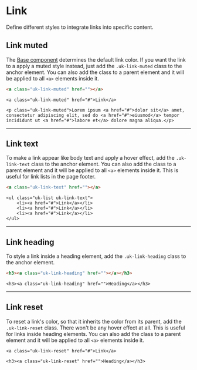 # Link

<p class="uk-text-lead">Define different styles to integrate links into specific content.</p>

## Link muted

The [Base component](base.md) determines the default link color. If you want the link to a apply a muted style instead, just add the `.uk-link-muted` class to the anchor element. You can also add the class to a parent element and it will be applied to all `<a>` elements inside it.

```html
<a class="uk-link-muted" href=""></a>
```

```run:uikit
<a class="uk-link-muted" href="#">Link</a>

<p class="uk-link-muted">Lorem ipsum <a href="#">dolor sit</a> amet, consectetur adipiscing elit, sed do <a href="#">eiusmod</a> tempor incididunt ut <a href="#">labore et</a> dolore magna aliqua.</p>
```

***

## Link text

To make a link appear like body text and apply a hover effect, add the `.uk-link-text` class to the anchor element. You can also add the class to a parent element and it will be applied to all `<a>` elements inside it. This is useful for link lists in the page footer.

```html
<a class="uk-link-text" href=""></a>
```

```run:uikit
<ul class="uk-list uk-link-text">
    <li><a href="#">Link</a></li>
    <li><a href="#">Link</a></li>
    <li><a href="#">Link</a></li>
</ul>
```

***

## Link heading

To style a link inside a heading element, add the `.uk-link-heading` class to the anchor element.

```html
<h3><a class="uk-link-heading" href=""></a></h3>
```

```run:uikit
<h3><a class="uk-link-heading" href="">Heading</a></h3>
```

***

## Link reset

To reset a link's color, so that it inherits the color from its parent, add the `.uk-link-reset` class. There won't be any hover effect at all. This is useful for links inside heading elements. You can also add the class to a parent element and it will be applied to all `<a>` elements inside it.

```run:uikit
<a class="uk-link-reset" href="#">Link</a>

<h3><a class="uk-link-reset" href="">Heading</a></h3>
```